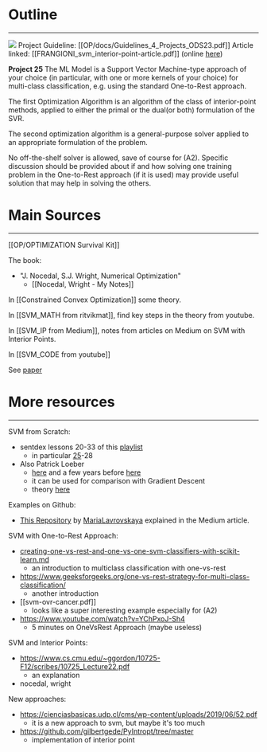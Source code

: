 # Outline
---

![](Screenshot%202023-12-12%20at%2016.08.31.png)
Project Guideline: [[OP/docs/Guidelines_4_Projects_ODS23.pdf]]
Article linked:  [[FRANGIONI_svm_interior-point-article.pdf]] (online [here](https://epubs.siam.org/doi/abs/10.1137/S1052623400374379?journalCode=sjope8))

**Project 25**
The ML Model is a Support Vector Machine-type approach of your choice (in particular, with one or more kernels of your choice) for multi-class classification, e.g. using the standard One-to-Rest approach.

The first Optimization Algorithm is an algorithm of the class of interior-point methods, applied to either the primal or the dual(or both) formulation of the SVR.

The second optimization algorithm is a general-purpose solver applied to an appropriate formulation of the problem.

No off-the-shelf solver is allowed, save of course for (A2). Specific discussion should be provided about if and how solving one training problem in the One-to-Rest approach (if it is used) may provide useful solution that may help in solving the others.


# Main Sources
---
[[OP/OPTIMIZATION Survival Kit]]

The book:
- "J. Nocedal, S.J. Wright, Numerical Optimization"
	- [[Nocedal, Wright - My Notes]]

In [[Constrained Convex Optimization]] some theory.

In [[SVM_MATH from ritvikmat]], find key steps in the theory from youtube.

In [[SVM_IP from Medium]], notes from articles on Medium on SVM with Interior Points.

In [[SVM_CODE from youtube]]

See [paper](/Users/pietro/_DS/OP/SVM_project/articles/survey_piccialli_sciandrone4OR.pdf)

# More resources
---
SVM from Scratch:
- sentdex lessons 20-33 of this [playlist](https://www.youtube.com/playlist?list=PLQVvvaa0QuDfKTOs3Keq_kaG2P55YRn5v)
	- in particular [25](https://www.youtube.com/watch?v=AbVtcUBlBok)-28
- Also Patrick Loeber
	- [here](https://www.youtube.com/watch?v=T9UcK-TxQGw)  and a few years before [here](https://www.youtube.com/watch?v=UX0f9BNBcsY) 
	- it can be used for comparison with Gradient Descent
	- theory [here](https://towardsdatascience.com/support-vector-machine-introduction-to-machine-learning-algorithms-934a444fca47)

Examples on Github:
- [This Repository](https://github.com/MariaLavrovskaya/Nowearetalking) by [MariaLavrovskaya](https://github.com/MariaLavrovskaya) explained in the Medium article.

SVM with One-to-Rest Approach:
- [creating-one-vs-rest-and-one-vs-one-svm-classifiers-with-scikit-learn.md](https://github.com/christianversloot/machine-learning-articles/blob/main/creating-one-vs-rest-and-one-vs-one-svm-classifiers-with-scikit-learn.md)
	- an introduction to multiclass classification with one-vs-rest 
- https://www.geeksforgeeks.org/one-vs-rest-strategy-for-multi-class-classification/
	- another introduction
- [[svm-ovr-cancer.pdf]]
	- looks like a super interesting example especially for (A2)
-  https://www.youtube.com/watch?v=YChPxoJ-Sh4
	- 5 minutes on OneVsRest Approach (maybe useless)

SVM and Interior Points:
- https://www.cs.cmu.edu/~ggordon/10725-F12/scribes/10725_Lecture22.pdf
	- an explanation
- nocedal, wright

New approaches:
- https://cienciasbasicas.udp.cl/cms/wp-content/uploads/2019/06/52.pdf
	- it is a new approach to svm, but maybe it's too much
- https://github.com/gilbertgede/PyIntropt/tree/master
	- implementation of interior point


